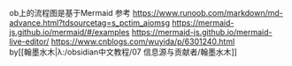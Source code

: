 ob上的流程图是基于Mermaid
参考
https://www.runoob.com/markdown/md-advance.html?tdsourcetag=s_pctim_aiomsg
https://mermaid-js.github.io/mermaid/#/examples
https://mermaid-js.github.io/mermaid-live-editor/
https://www.cnblogs.com/wuyida/p/6301240.html  
by[[翰墨水木|λ:/obsidian中文教程/07 信息源与贡献者/翰墨水木]]